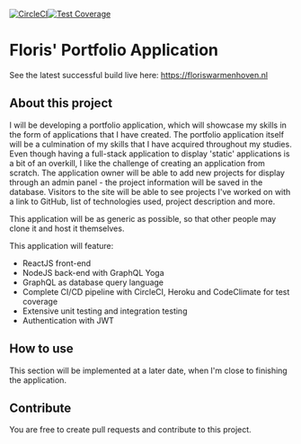 [![CircleCI](https://circleci.com/gh/FlorisWarmenhoven/portfolio-site/tree/master.svg?style=shield)](https://circleci.com/gh/FlorisWarmenhoven/portfolio-site/tree/master)[![Test Coverage](https://api.codeclimate.com/v1/badges/a99a88d28ad37a79dbf6/test_coverage)](https://codeclimate.com/github/codeclimate/codeclimate/test_coverage)

# Floris' Portfolio Application

See the latest successful build live here:
https://floriswarmenhoven.nl

## About this project

I will be developing a portfolio application, which will showcase my skills in the form of applications that I have created. The portfolio application itself will be a culmination of my skills that I have acquired throughout my studies. Even though having a full-stack application to display 'static' applications is a bit of an overkill, I like the challenge of creating an application from scratch. The application owner will be able to add new projects for display through an admin panel - the project information will be saved in the database. Visitors to the site will be able to see projects I've worked on with a link to GitHub, list of technologies used, project description and more.

This application will be as generic as possible, so that other people may clone it and host it themselves.

This application will feature:

- ReactJS front-end
- NodeJS back-end with GraphQL Yoga
- GraphQL as database query language
- Complete CI/CD pipeline with CircleCI, Heroku and CodeClimate for test coverage
- Extensive unit testing and integration testing
- Authentication with JWT

## How to use

This section will be implemented at a later date, when I'm close to finishing the application.

## Contribute

You are free to create pull requests and contribute to this project.

